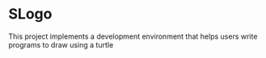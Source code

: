 SLogo
====

This project implements a development environment that helps users write programs to draw using a turtle

